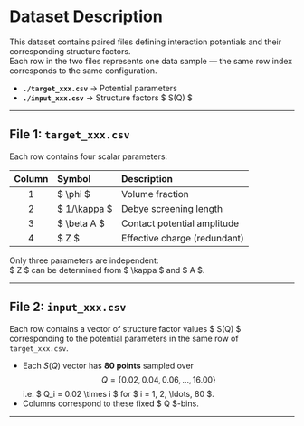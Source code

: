 # Dataset Description

This dataset contains paired files defining interaction potentials and their corresponding structure factors.  
Each row in the two files represents one data sample — the same row index corresponds to the same configuration.

- **`./target_xxx.csv`** → Potential parameters  
- **`./input_xxx.csv`** → Structure factors $ S(Q) $

---

## File 1: `target_xxx.csv`
Each row contains four scalar parameters:

| Column | Symbol | Description |
|:------:|:--------|:-------------|
| 1 | $ \phi $ | Volume fraction |
| 2 | $ 1/\kappa $ | Debye screening length |
| 3 | $ \beta A $ | Contact potential amplitude |
| 4 | $ Z $ | Effective charge (redundant) |

Only three parameters are independent:  
$ Z $ can be determined from $ \kappa $ and $ A $.

---

## File 2: `input_xxx.csv`
Each row contains a vector of structure factor values $ S(Q) $ corresponding to the potential parameters in the same row of `target_xxx.csv`.
- Each $S(Q)$ vector has **80 points** sampled over  
  $$
  Q = \{ 0.02, 0.04, 0.06, \ldots, 16.00 \}
  $$
  i.e. $ Q_i = 0.02 \times i $ for $ i = 1, 2, \ldots, 80 $.
- Columns correspond to these fixed $ Q $-bins. 

---